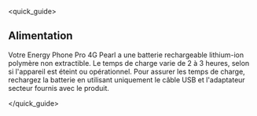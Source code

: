 <quick_guide>
## Alimentation

Votre Energy Phone Pro 4G Pearl a une batterie rechargeable lithium-ion polymère non extractible. Le temps de charge varie de 2 à 3 heures, selon si l'appareil est éteint ou opérationnel. Pour assurer les temps de charge, rechargez la batterie en utilisant uniquement le câble USB et l'adaptateur secteur fournis avec le produit.

</quick_guide>



